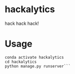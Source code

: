# hackalytics
hack hack hack!

# Usage
```conda env create -f environment.yml  
conda activate hackalytics  
cd hackalytics  
python manage.py runserver```
